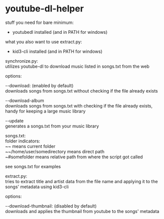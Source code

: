 # youtube-dl-helper

stuff you need for bare minimum:
* youtubedl installed (and in PATH for windows)

what you also want to use extract.py:
* kid3-cli installed (and in PATH for windows)

synchronize.py:  
utilizes youtube-dl to download music listed in songs.txt from the web  


options: 

--download: (enabled by default)  
downloads songs from songs.txt without checking if the file already exists

--download-album  
downloads songs from songs.txt with checking if the file already exists, handy for keeping a large music library

--update  
generates a songs.txt from your music library

songs.txt:  
folder indicators:  
    ~~ means current folder  
    ~~/home/user/somedirectory means direct path  
    ~#somefolder means relative path from where the script got called  
  
see songs.txt for examples  
  
extract.py:  
tries to extract title and artist data from the file name and applying it to the songs' metadata using kid3-cli  
  
  
options:  
  
--download-thumbnail: (disabled by default)  
downloads and applies the thumbnail from youtube to the songs' metadata  

